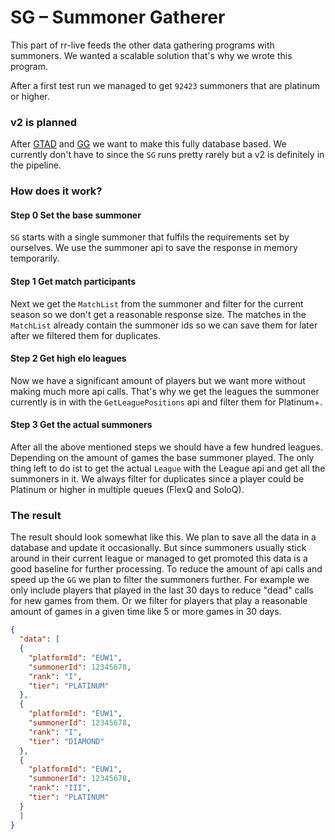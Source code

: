 # SG – Summoner Gatherer 
This part of rr-live feeds the other data gathering programs with summoners.
We wanted a scalable solution that's why we wrote this program.

After a first test run we managed to get ``92423`` summoners that are platinum or higher.

### v2 is planned
After [GTAD](https://github.com/Cerberus-ik/rr-live/tree/master/Games-To-Ajax-Data) and [GG](https://github.com/Cerberus-ik/rr-live/tree/master/Riot-GG) we want to make this fully database based.
We currently don't have to since the ``SG`` runs pretty rarely but a v2 is definitely in the pipeline.

### How does it work?

#### Step 0 Set the base summoner
``SG`` starts with a single summoner that fulfils the requirements set by ourselves. 
We use the summoner api to save the response in memory temporarily.

#### Step 1 Get match participants
Next we get the ``MatchList`` from the summoner and filter for the current season so we 
don't get a reasonable response size. The matches in the ``MatchList`` already contain the summoner 
ids so we can save them for later after we filtered them for duplicates.

#### Step 2 Get high elo leagues
Now we have a significant amount of players but we want more without making much more api calls.
That's why we get the leagues the summoner currently is in with the ``GetLeaguePositions`` api
and filter them for Platinum+. 

#### Step 3 Get the actual summoners
After all the above mentioned steps we should have a few hundred leagues. Depending on the amount
of games the base summoner played. The only thing left to do ist to get the actual ``League`` with
the League api and get all the summoners in it. We always filter for duplicates since a player could
be Platinum or higher in multiple queues (FlexQ and SoloQ).

### The result
The result should look somewhat like this. We plan to save all the data in a database and update it occasionally. 
But since summoners usually stick around in their current league or managed to get promoted this data is a good
baseline for further processing. To reduce the amount of api calls and speed up the ``GG`` we plan to filter
the summoners further. For example we only include players that played in the last 30 days to reduce "dead" calls
for new games from them. Or we filter for players that play a reasonable amount of games in a given time like
5 or more games in 30 days.
````json
{
  "data": [
  {
    "platformId": "EUW1",
    "summonerId": 12345678,
    "rank": "I",
    "tier": "PLATINUM"
  },
  {
    "platformId": "EUW1",
    "summonerId": 12345678,
    "rank": "I",
    "tier": "DIAMOND"
  },
  {
    "platformId": "EUW1",
    "summonerId": 12345678,
    "rank": "III",
    "tier": "PLATINUM"
  }
  ]
}
````
